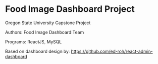# Food Image Dashboard Project

Oregon State University Capstone Project

Authors:
Food Image Dashboard Team

Programs: 
ReactJS, MySQL

Based on dashboard design by: https://github.com/ed-roh/react-admin-dashboard

